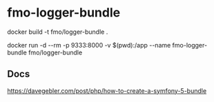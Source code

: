 # fmo-logger-bundle

docker build -t fmo/logger-bundle .

docker run -d --rm -p 9333:8000 -v $(pwd):/app --name fmo-logger-bundle fmo/logger-bundle

## Docs

https://davegebler.com/post/php/how-to-create-a-symfony-5-bundle
